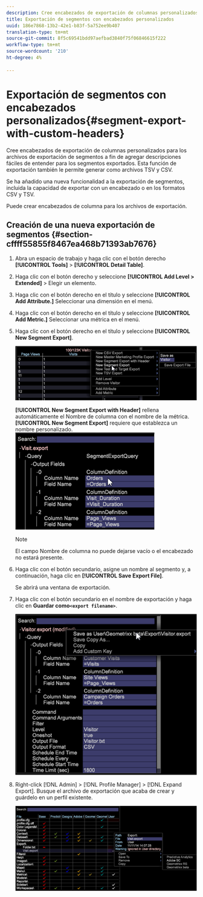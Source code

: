 ```yaml
---
description: Cree encabezados de exportación de columnas personalizados para los archivos de exportación de segmentos a fin de agregar descripciones fáciles de entender para los segmentos exportados. Esta función de exportación también le permite generar como archivos TSV y CSV.
title: Exportación de segmentos con encabezados personalizados
uuid: 186e7868-13b2-42e1-b83f-5a752ee9b407
translation-type: tm+mt
source-git-commit: 8f5c69541bdd97aefbad3840f75f06846615f222
workflow-type: tm+mt
source-wordcount: '210'
ht-degree: 4%

---
```



# Exportación de segmentos con encabezados personalizados{#segment-export-with-custom-headers}

Cree encabezados de exportación de columnas personalizados para los archivos de exportación de segmentos a fin de agregar descripciones fáciles de entender para los segmentos exportados. Esta función de exportación también le permite generar como archivos TSV y CSV.

Se ha añadido una nueva funcionalidad a la exportación de segmentos, incluida la capacidad de exportar con un encabezado o en los formatos CSV y TSV.

Puede crear encabezados de columna para los archivos de exportación.

## Creación de una nueva exportación de segmentos {#section-cffff55855f8467ea468b71393ab7676}

1. Abra un espacio de trabajo y haga clic con el botón derecho **[!UICONTROL Tools]** > **[!UICONTROL Detail Table]**.

1. Haga clic con el botón derecho y seleccione **[!UICONTROL Add Level > Extended]** > Elegir un elemento.
1. Haga clic con el botón derecho en el título y seleccione **[!UICONTROL Add Attribute.]** Seleccionar una dimensión en el menú.

1. Haga clic con el botón derecho en el título y seleccione **[!UICONTROL Add Metric.]** Seleccionar una métrica en el menú.

1. Haga clic con el botón derecho en el título y seleccione **[!UICONTROL New Segment Export]**.

   ![](assets/segment_export_headers.png)

   **[!UICONTROL New Segment Export with Header]** rellena automáticamente el Nombre de columna con el nombre de la métrica. **[!UICONTROL New Segment Export]** requiere que establezca un nombre personalizado. ![](assets/segment_export_with_headers.png)

   >[!NOTE]
   >
   >El campo Nombre de columna no puede dejarse vacío o el encabezado no estará presente.

1. Haga clic con el botón secundario, asigne un nombre al segmento y, a continuación, haga clic en **[!UICONTROL Save Export File]**.

   Se abrirá una ventana de exportación.

1. Haga clic con el botón secundario en el nombre de exportación y haga clic en **Guardar como`<export filename>`**.

   ![](assets/segment_export_headers_7.png)

1. Right-click [!DNL Admin] > [!DNL Profile Manager] > [!DNL Expand Export]. Busque el archivo de exportación que acaba de crear y guárdelo en un perfil existente.

   ![](assets/segment_export_headers_8.png)

